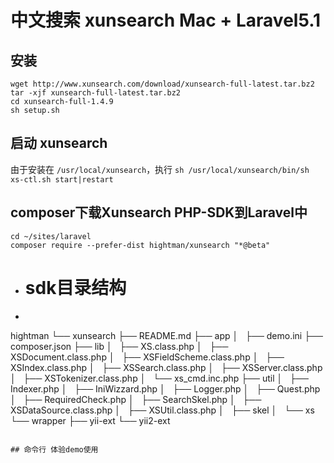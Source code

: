 # 中文搜索 xunsearch Mac + Laravel5.1

## 安装

``` shell
wget http://www.xunsearch.com/download/xunsearch-full-latest.tar.bz2
tar -xjf xunsearch-full-latest.tar.bz2
cd xunsearch-full-1.4.9
sh setup.sh
```

## 启动 xunsearch

由于安装在 `/usr/local/xunsearch`，执行
`sh /usr/local/xunsearch/bin/sh xs-ctl.sh start|restart`

## composer下载Xunsearch PHP-SDK到Laravel中

``` shell
cd ~/sites/laravel
composer require --prefer-dist hightman/xunsearch "*@beta"
```

* # sdk目录结构

* ``` shell
hightman
└── xunsearch
├── README.md
├── app
│   ├── demo.ini
├── composer.json
├── lib
│   ├── XS.class.php
│   ├── XSDocument.class.php
│   ├── XSFieldScheme.class.php
│   ├── XSIndex.class.php
│   ├── XSSearch.class.php
│   ├── XSServer.class.php
│   ├── XSTokenizer.class.php
│   └── xs_cmd.inc.php
├── util
│   ├── Indexer.php
│   ├── IniWizzard.php
│   ├── Logger.php
│   ├── Quest.php
│   ├── RequiredCheck.php
│   ├── SearchSkel.php
│   ├── XSDataSource.class.php
│   ├── XSUtil.class.php
│   ├── skel
│   └── xs
└── wrapper
├── yii-ext
└── yii2-ext
```

## 命令行 体验demo使用

